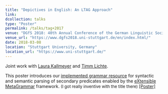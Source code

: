 ```yaml
---
title: "Depictives in English: An LTAG Approach"
link:
dcollection: talks
type: "Poster"
permalink: /talks/tag+2017
venue: "DGfS 2018: 40th Annual Conference of the German Linguistic Society"
venue_url: "https://www.dgfs2018.uni-stuttgart.de/en/index.html/"
date: 2018-03-08
location: "Stuttgart University, Germany"
location_url: "https://www.uni-stuttgart.de/"
---
```


Joint work with <a href="https://user.phil.hhu.de/kallmeyer/">Laura Kallmeyer</a> and <a href="http://timm-lichte.de/">Timm Lichte</a>.

This poster introduces our <a href="https://github.com/Bonhammer/depictive_grammar">implemented grammar resource</a> for syntactic and semantic parsing of secondary predicates enabled by the <a href="http://xmg.phil.hhu.de/">eXtensible MetaGrammar</a> framework. <font size="2">(I got really inventive with the title there)</font> <a href="/files/2018_dgfs_poster_depictives.pdf">[Poster]</a>
